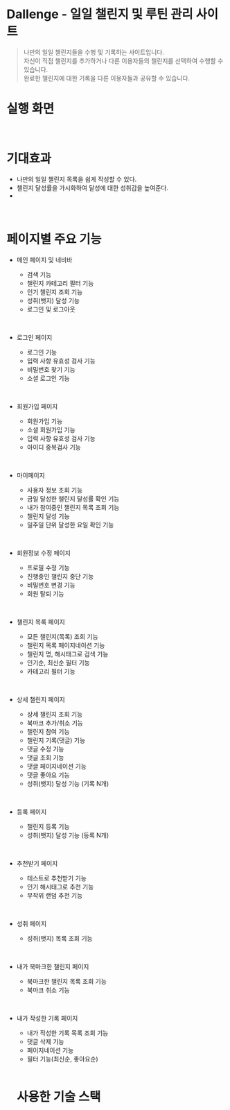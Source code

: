 # Dallenge - 일일 챌린지 및 루틴 관리 사이트

> 나만의 일일 챌린지들을 수행 및 기록하는 사이트입니다.<br>
> 자신이 직점 챌린지를 추가하거나 다른 이용자들의 챌린지를 선택하여 수행할 수 있습니다.<br>
> 완료한 챌린지에 대한 기록을 다른 이용자들과 공유할 수 있습니다.<br>

# 실행 화면

<br>

# 기대효과

- 나만의 일일 챌린지 목록을 쉽게 작성할 수 있다.
- 챌린지 달성률을 가시화하여 달성에 대한 성취감을 높여준다.
-

<br>

# 페이지별 주요 기능

- 메인 페이지 및 네비바

  - 검색 기능
  - 챌린지 카테고리 필터 기능
  - 인기 챌린지 조회 기능
  - 성취(뱃지) 달성 기능
  - 로그인 및 로그아웃

<br>

- 로그인 페이지

  - 로그인 기능
  - 입력 사항 유효성 검사 기능
  - 비밀번호 찾기 기능
  - 소셜 로그인 기능

<br>

- 회원가입 페이지

  - 회원가입 기능
  - 소셜 회원가입 기능
  - 입력 사항 유효성 검사 기능
  - 아이디 중복검사 기능

<br>

- 마이페이지

  - 사용자 정보 조회 기능
  - 금일 달성한 챌린지 달성률 확인 기능
  - 내가 참여중인 챌린지 목록 조회 기능
  - 챌린지 달성 기능
  - 일주일 단위 달성한 요일 확인 기능

<br>

- 회원정보 수정 페이지

  - 프로필 수정 기능
  - 진행중인 챌린지 중단 기능
  - 비밀번호 변경 기능
  - 회원 탈퇴 기능

<br>

- 챌린지 목록 페이지

  - 모든 챌린지(목록) 조회 기능
  - 챌린지 목록 페이지네이션 기능
  - 챌린지 명, 해시태그로 검색 기능
  - 인기순, 최신순 필터 기능
  - 카테고리 필터 기능

<br>

- 상세 챌린지 페이지

  - 상세 챌린지 조회 기능
  - 북마크 추가/취소 기능
  - 챌린지 참여 기능
  - 챌린지 기록(댓글) 기능
  - 댓글 수정 기능
  - 댓글 조회 기능
  - 댓글 페이지네이션 기능
  - 댓글 좋아요 기능
  - 성취(뱃지) 달성 기능 (기록 N개)

<br>

- 등록 페이지

  - 챌린지 등록 기능
  - 성취(뱃지) 달성 기능 (등록 N개)

<br>

- 추천받기 페이지

  - 테스트로 추천받기 기능
  - 인기 해시태그로 추천 기능
  - 무작위 랜덤 추천 기능

<br>

- 성취 페이지

  - 성취(뱃지) 목록 조회 기능

<br>

- 내가 북마크한 챌린지 페이지

  - 북마크한 챌린지 목록 조회 기능
  - 북마크 취소 기능

<br>

- 내가 작성한 기록 페이지

  - 내가 작성한 기록 목록 조회 기능
  - 댓글 삭제 기능
  - 페이지네이션 기능
  - 필터 기능(최신순, 좋아요순)

  <br>

  # 사용한 기술 스택
